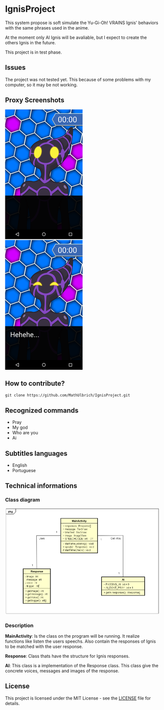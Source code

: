 # IgnisProject

This system propose is soft simulate the Yu-Gi-Oh! VRAINS Ignis' behaviors with the same phrases used in the anime. 

At the moment only AI Ignis will be avaliable, but I expect to create the others Ignis in the future.

This project is in test phase.

## Issues

The project was not tested yet. This because of some problems with my computer, so it may be not working.

## Proxy Screenshots
![AI-STAND](/Screenshots/Ignis_stand_screenshot.png)
![AI-LAUGH](/Screenshots/Ignis_laugh_screenshot.png)

## How to contribute?
```
git clone https://github.com/MathUlbrich/IgnisProject.git
```

## Recognized commands
<ul>
<li>Pray</li>
<li>My god</li>
<li>Who are you</li>
<li>Ai</li>
</ul>

## Subtitles languages
<ul>
<li>English</li>
<li>Portuguese</li>
</ul>

## Technical informations

### Class diagram
![DIAGRAM](/Screenshots/Class_diagram.png)

### Description
**MainActivity**: Is the class on the program will be running. It realize functions like listen the users speechs. Also contain the responses of Ignis to be matched with the user response.

**Response**: Class thats have the structure for Ignis responses.

**AI**: This class is a implementation of the Response class. This class give the concrete voices, messages and images of the response.

## License
This project is licensed under the MIT License - see the [LICENSE](LICENSE) file for details.
